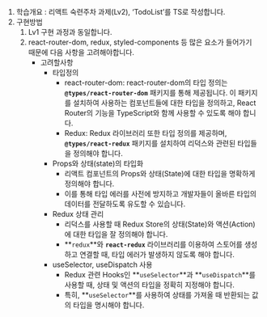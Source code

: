 1. 학습개요 : 리액트 숙련주차 과제(Lv2), ‘TodoList’를 TS로 작성합니다.
2. 구현방법
    1. Lv1 구현 과정과 동일합니다.
    2. react-router-dom, redux, styled-components 등 많은 요소가 들어가기 때문에 다음 사항을 고려해야합니다.
        - 고려할사항
            - 타입정의
                - react-router-dom: react-router-dom의 타입 정의는 **`@types/react-router-dom`** 패키지를 통해 제공됩니다. 이 패키지를 설치하여 사용하는 컴포넌트들에 대한 타입을 정의하고, React Router의 기능을 TypeScript와 함께 사용할 수 있도록 해야 합니다.
                - Redux: Redux 라이브러리 또한 타입 정의를 제공하며, **`@types/react-redux`** 패키지를 설치하여 리덕스와 관련된 타입들을 정의해야 합니다.
            - Props와 상태(state)의 타입화
                - 리액트 컴포넌트의 Props와 상태(State)에 대한 타입을 명확하게 정의해야 합니다.
                - 이를 통해 타입 에러를 사전에 방지하고 개발자들이 올바른 타입의 데이터를 전달하도록 유도할 수 있습니다.
            - Redux 상태 관리
                - 리덕스를 사용할 때 Redux Store의 상태(State)와 액션(Action)에 대한 타입을 잘 정의해야 합니다.
                - **`redux`**와 **`react-redux`** 라이브러리를 이용하여 스토어를 생성하고 연결할 때, 타입 에러가 발생하지 않도록 해야 합니다.
            - useSelector, useDispatch 사용
                - Redux 관련 Hooks인 **`useSelector`**과 **`useDispatch`**를 사용할 때, 상태 및 액션의 타입을 정확히 지정해야 합니다.
                - 특히, **`useSelector`**를 사용하여 상태를 가져올 때 반환되는 값의 타입을 명시해야 합니다.
